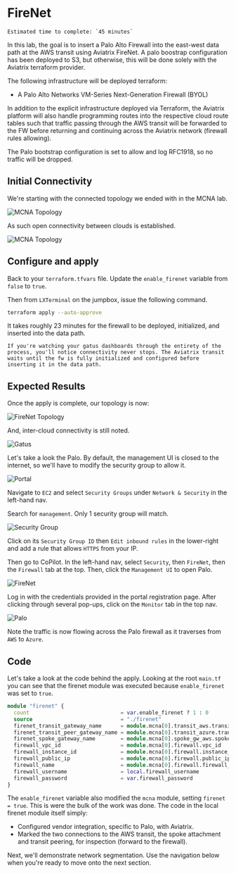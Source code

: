 # FireNet

```{important}
Estimated time to complete: `45 minutes`
```

In this lab, the goal is to insert a Palo Alto Firewall into the east-west data path at the AWS transit using Aviatrix FireNet. A palo boostrap configuration has been deployed to S3, but otherwise, this will be done solely with the Aviatrix terraform provider.

The following infrastructure will be deployed terraform:

- A Palo Alto Networks VM-Series Next-Generation Firewall (BYOL)

In addition to the explicit infrastructure deployed via Terraform, the Aviatrix platform will also handle programming routes into the respective cloud route tables such that traffic passing through the AWS transit will be forwarded to the FW before returning and continuing across the Aviatrix network (firewall rules allowing).

The Palo bootstrap configuration is set to allow and log RFC1918, so no traffic will be dropped.

## Initial Connectivity

We're starting with the connected topology we ended with in the MCNA lab.

![MCNA Topology](images/mcna_topology.png)

As such open connectivity between clouds is established.

![MCNA Topology](images/mcna_gatus_cloudx.png)

## Configure and apply

Back to your `terraform.tfvars` file. Update the `enable_firenet` variable from `false` to `true`.

Then from `LXTerminal` on the jumpbox, issue the following command.

```bash
terraform apply --auto-approve
```

It takes roughly 23 minutes for the firewall to be deployed, initialized, and inserted into the data path.

```{note}
If you're watching your gatus dashboards through the entirety of the process, you'll notice connectivity never stops. The Aviatrix transit waits until the fw is fully initialized and configured before inserting it in the data path.
```

## Expected Results

Once the apply is complete, our topology is now:

![FireNet Topology](images/firenet_topology.png)

And, inter-cloud connectivity is still noted.

![Gatus](images/mcna_gatus_cloudx.png)

Let's take a look the Palo. By default, the management UI is closed to the internet, so we'll have to modify the security group to allow it.

![Portal](images/firenet_aws.png)

Navigate to `EC2` and select `Security Groups` under `Network & Security` in the left-hand nav.

Search for `management`. Only 1 security group will match.

![Security Group](images/firenet_sg.png)

Click on its `Security Group ID` then `Edit inbound rules` in the lower-right and add a rule that allows `HTTPS` from your IP.

Then go to CoPilot. In the left-hand nav, select `Security`, then `FireNet`, then the `Firewall` tab at the top. Then, click the `Management UI` to open Palo.

![FireNet](images/firenet_firenet.png)

Log in with the credentials provided in the portal registration page. After clicking through several pop-ups, click on the `Monitor` tab in the top nav.

![Palo](images/firenet_palo.png)

Note the traffic is now flowing across the Palo firewall as it traverses from `AWS` to `Azure`.

## Code

Let's take a look at the code behind the apply. Looking at the root `main.tf` you can see that the firenet module was executed because `enable_firenet` was set to `true`.

```terraform
module "firenet" {
  count                             = var.enable_firenet ? 1 : 0
  source                            = "./firenet"
  firenet_transit_gateway_name      = module.mcna[0].transit_aws.transit_gateway.gw_name
  firenet_transit_peer_gateway_name = module.mcna[0].transit_azure.transit_gateway.gw_name
  firenet_spoke_gateway_name        = module.mcna[0].spoke_gw_aws.spoke_gateway.gw_name
  firewall_vpc_id                   = module.mcna[0].firewall.vpc_id
  firewall_instance_id              = module.mcna[0].firewall.instance_id
  firewall_public_ip                = module.mcna[0].firewall.public_ip
  firewall_name                     = module.mcna[0].firewall.firewall_name
  firewall_username                 = local.firewall_username
  firewall_password                 = var.firewall_password
}
```

The `enable_firenet` variable also modified the `mcna` module, setting `firenet = true`. This is were the bulk of the work was done. The code in the local firenet module itself simply:

- Configured vendor integration, specific to Palo, with Aviatrix.
- Marked the two connections to the AWS transit, the spoke attachment and transit peering, for inspection (forward to the firewall).

Next, we'll demonstrate network segmentation. Use the navigation below when you're ready to move onto the next section.
